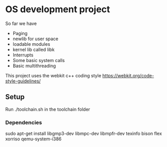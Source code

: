 # OS development project

So far we have
- Paging
- newlib for user space 
- loadable modules
- kernel lib called libk
- Interrupts
- Some basic system calls
- Basic multithreading

This project uses the webkit c++ coding style
https://webkit.org/code-style-guidelines/

## Setup
Run ./toolchain.sh in the toolchain folder

### Dependencies
sudo apt-get install libgmp3-dev libmpc-dev libmpfr-dev texinfo bison flex xorriso qemu-system-i386

